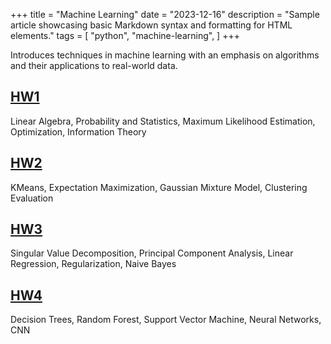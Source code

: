 +++
title = "Machine Learning"
date = "2023-12-16"
description = "Sample article showcasing basic Markdown syntax and formatting for HTML elements."
tags = [
    "python",
    "machine-learning",
]
+++

Introduces techniques in machine learning with an emphasis on algorithms and their applications to real-world data.
<!--more-->

## [HW1](https://github.com/le-que/Machine_Learning/tree/main/hw1_ml)
 Linear Algebra, Probability and Statistics, Maximum Likelihood Estimation, Optimization, Information Theory

## [HW2](https://github.com/le-que/Machine_Learning/tree/main/hw2_ml)
KMeans, Expectation Maximization, Gaussian Mixture Model, Clustering Evaluation

## [HW3](https://github.com/le-que/Machine_Learning/tree/main/ml_hw3)
 Singular Value Decomposition, Principal Component Analysis, Linear Regression, Regularization, Naive Bayes

## [HW4](https://github.com/le-que/Machine_Learning/tree/main/hw4_ml)
Decision Trees, Random Forest, Support Vector Machine, Neural Networks, CNN